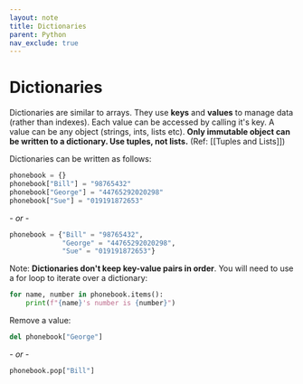 ```yaml
---
layout: note
title: Dictionaries
parent: Python
nav_exclude: true
---
```


# Dictionaries

Dictionaries are similar to arrays. They use **keys** and **values** to manage data (rather than indexes). Each value can be accessed by calling it's key. A value can be any object (strings, ints, lists etc). **Only immutable object can be written to a dictionary. Use tuples, not lists.** (Ref: [[Tuples and Lists]])

Dictionaries can be written as follows:

```py
phonebook = {}
phonebook["Bill"] = "98765432"
phonebook["George"] = "44765292020298"
phonebook["Sue"] = "019191872653"
```

_- or -_

```py
phonebook = {"Bill" = "98765432",
             "George" = "44765292020298",
             "Sue" = "019191872653"}
```

Note: **Dictionaries don't keep key-value pairs in order**. You will need to use a for loop to iterate over a dictionary:

```py
for name, number in phonebook.items():
    print(f"{name}'s number is {number}")
```

Remove a value:

```py
del phonebook["George"]
```

_- or -_

```py
phonebook.pop["Bill"]
```

